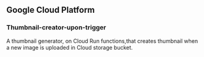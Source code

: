 ## Google Cloud Platform 
### Thumbnail-creator-upon-trigger
A thumbnail generator, on Cloud Run functions,that creates thumbnail when a new image is uploaded in Cloud storage bucket.
